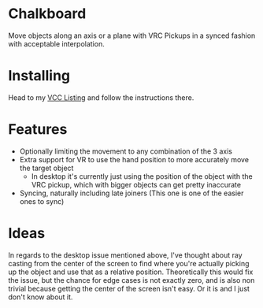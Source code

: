 
# Chalkboard

Move objects along an axis or a plane with VRC Pickups in a synced fashion with acceptable interpolation.

# Installing

Head to my [VCC Listing](https://jansharp.github.io/vrc/vcclisting.xhtml) and follow the instructions there.

# Features

- Optionally limiting the movement to any combination of the 3 axis
- Extra support for VR to use the hand position to more accurately move the target object
  - In desktop it's currently just using the position of the object with the VRC pickup, which with bigger objects can get pretty inaccurate
- Syncing, naturally including late joiners (This one is one of the easier ones to sync)

# Ideas

In regards to the desktop issue mentioned above, I've thought about ray casting from the center of the screen to find where you're actually picking up the object and use that as a relative position. Theoretically this would fix the issue, but the chance for edge cases is not exactly zero, and is also non trivial because getting the center of the screen isn't easy. Or it is and I just don't know about it.
